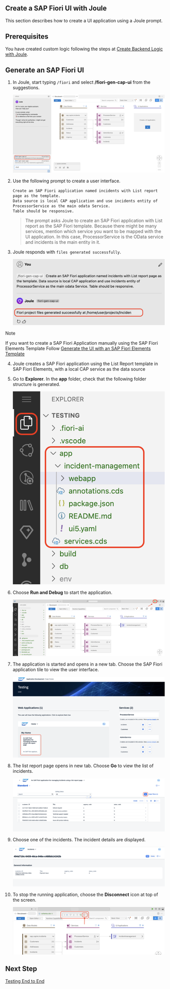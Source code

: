 ## Create a SAP Fiori UI with Joule

This section describes how to create a UI application using a Joule prompt.

## Prerequisites

You have created custom logic following the steps at [Create Backend Logic with Joule](custom-logic.md).

## Generate an SAP Fiori UI

1. In Joule, start typing ```/fiori``` and select **/fiori-gen-cap-ui** from the suggestions.

    ![fiori-ui](../images/fiori-ui/ui_suggestion.png)

2. Use the following prompt to create a user interface.

    ```
    Create an SAP Fiori application named incidents with List report page as the template.
    Data source is local CAP application and use incidents entity of ProcessorService as the main odata Service.
    Table should be responsive.
    ```

    > The prompt asks Joule to create an SAP Fiori application with List report as the SAP Fiori template. Because there might be many services, mention which service you want to be mapped with the UI application. In this case, ProcessorService is the OData service and incidents is the main entity in it. 

3. Joule responds with `files generated successfully`.

    ![ui-generated-msg](../images/newprompts/fiori.png)

> [!Note]
> If you want to create a SAP Fiori Application manually using the SAP Fiori Elements Template
> Follow [Generate the UI with an SAP Fiori Elements Template](./generate-ui.md)

4. Joule creates a  SAP Fiori application using the List Report template in SAP Fiori Elements, with a local CAP  service as the data source

5. Go to **Explorer**. In the **app** folder, check that the following folder structure is generated.

    ![fiori-ui](../images/fiori-ui/app_folder.png)

6. Choose **Run and Debug** to start the application.

    ![run-app](../images/fiori-ui/run-app.png)

7. The application is started and opens in a new tab. Choose the SAP Fiori application tile to view the user interface.

    ![open-app](../images/fiori-ui/webapp_ui.png)

8. The list report page opens in new tab. Choose **Go** to view the list of incidents.

    ![list-report-page](../images/fiori-ui/UI_listpage.png)

9. Choose one of the incidents. The incident details are displayed.

    ![object-page](../images/fiori-ui/Incident-object-page.png)

10. To stop the running application, choose the **Disconnect** icon at top of the screen.
    
    ![stop-preview](../images/fiori-ui/stop_preview.png)

## Next Step

[Testing End to End](testing-session.md)


